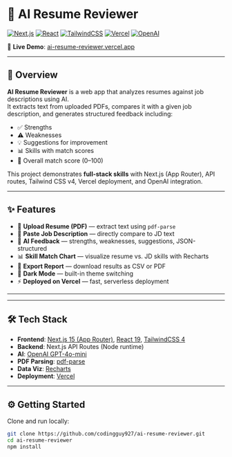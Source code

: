 # 📝 AI Resume Reviewer

[![Next.js](https://img.shields.io/badge/Next.js-15-black?logo=next.js)](https://nextjs.org/)
[![React](https://img.shields.io/badge/React-19-61DAFB?logo=react)](https://react.dev/)
[![TailwindCSS](https://img.shields.io/badge/TailwindCSS-4-38B2AC?logo=tailwind-css)](https://tailwindcss.com/)
[![Vercel](https://img.shields.io/badge/Deployed%20on-Vercel-black?logo=vercel)](https://vercel.com/)
[![OpenAI](https://img.shields.io/badge/OpenAI%20API-GPT--4o--mini-blue?logo=openai)](https://platform.openai.com/)

📍 **Live Demo**: [ai-resume-reviewer.vercel.app](https://ai-resume-reviewer.vercel.app)

---

## 🚀 Overview

**AI Resume Reviewer** is a web app that analyzes resumes against job descriptions using AI.  
It extracts text from uploaded PDFs, compares it with a given job description, and generates structured feedback including:

- ✅ Strengths  
- ⚠️ Weaknesses  
- 💡 Suggestions for improvement  
- 📊 Skills with match scores  
- 🔢 Overall match score (0–100)

This project demonstrates **full-stack skills** with Next.js (App Router), API routes, Tailwind CSS v4, Vercel deployment, and OpenAI integration.

---

## ✨ Features

- 📂 **Upload Resume (PDF)** — extract text using `pdf-parse`  
- 📝 **Paste Job Description** — directly compare to JD text  
- 🤖 **AI Feedback** — strengths, weaknesses, suggestions, JSON-structured  
- 📊 **Skill Match Chart** — visualize resume vs. JD skills with Recharts  
- 💾 **Export Report** — download results as CSV or PDF  
- 🌙 **Dark Mode** — built-in theme switching  
- ⚡ **Deployed on Vercel** — fast, serverless deployment

---



---

## 🛠️ Tech Stack

- **Frontend**: [Next.js 15 (App Router)](https://nextjs.org/), [React 19](https://react.dev/), [TailwindCSS 4](https://tailwindcss.com/)  
- **Backend**: Next.js API Routes (Node runtime)  
- **AI**: [OpenAI GPT-4o-mini](https://platform.openai.com/docs/models)  
- **PDF Parsing**: [pdf-parse](https://www.npmjs.com/package/pdf-parse)  
- **Data Viz**: [Recharts](https://recharts.org/en-US/)  
- **Deployment**: [Vercel](https://vercel.com/)

---

## ⚙️ Getting Started

Clone and run locally:

```bash
git clone https://github.com/codingguy927/ai-resume-reviewer.git
cd ai-resume-reviewer
npm install
